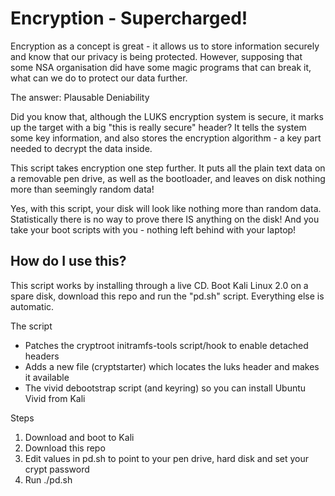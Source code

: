 Encryption - Supercharged!
==========================

Encryption as a concept is great - it allows us to store information securely and
know that our privacy is being protected. However, supposing that some NSA organisation
did have some magic programs that can break it, what can we do to protect our data further.

The answer: Plausable Deniability

Did you know that, although the LUKS encryption system is secure, it marks up
the target with a big "this is really secure" header? It tells the system some key
information, and also stores the encryption algorithm - a key part needed to decrypt
the data inside.

This script takes encryption one step further. It puts all the plain text
data on a removable pen drive, as well as the bootloader, and leaves on disk nothing
more than seemingly random data!

Yes, with this script, your disk will look like nothing more than random data.
Statistically there is no way to prove there IS anything on the disk! And you take
your boot scripts with you - nothing left behind with your laptop!

How do I use this?
------------------

This script works by installing through a live CD. Boot Kali Linux 2.0 on a spare disk,
download this repo and run the "pd.sh" script. Everything else is automatic.

The script
 - Patches the cryptroot initramfs-tools script/hook to enable detached headers
 - Adds a new file (cryptstarter) which locates the luks header and makes it available
 - The vivid debootstrap script (and keyring) so you can install Ubuntu Vivid from Kali
 
Steps
1. Download and boot to Kali
2. Download this repo
3. Edit values in pd.sh to point to your pen drive, hard disk and set your crypt password
4. Run ./pd.sh
